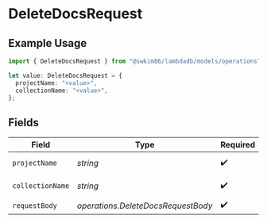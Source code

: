# DeleteDocsRequest

## Example Usage

```typescript
import { DeleteDocsRequest } from "@swkim86/lambdadb/models/operations";

let value: DeleteDocsRequest = {
  projectName: "<value>",
  collectionName: "<value>",
};
```

## Fields

| Field                              | Type                               | Required                           | Description                        |
| ---------------------------------- | ---------------------------------- | ---------------------------------- | ---------------------------------- |
| `projectName`                      | *string*                           | :heavy_check_mark:                 | Project name.                      |
| `collectionName`                   | *string*                           | :heavy_check_mark:                 | Collection name.                   |
| `requestBody`                      | *operations.DeleteDocsRequestBody* | :heavy_check_mark:                 | N/A                                |